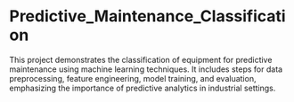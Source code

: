 # Predictive_Maintenance_Classification
This project demonstrates the classification of equipment for predictive maintenance using machine learning techniques. It includes steps for data preprocessing, feature engineering, model training, and evaluation, emphasizing the importance of predictive analytics in industrial settings.
